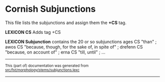 
# Cornish Subjunctions

This file lists the subjunctions and assign them the **+CS** tag.

**LEXICON CS** Adds tag +CS

**LEXICON Subjunction** contains the 20 or so subjunctions
ages CS "than" ;
awos CS "because, though, for the sake of, in spite of" ;
drefenn CS "because, on account of" ;
erna CS "till, until" ;
...

* * *

<small>This (part of) documentation was generated from [src/fst/morphology/stems/subjunctions.lexc](https://github.com/giellalt/lang-cor/blob/main/src/fst/morphology/stems/subjunctions.lexc)</small>

---

